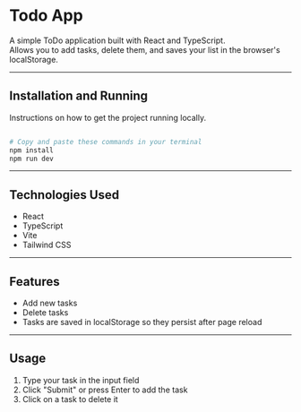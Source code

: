 # Todo App

A simple ToDo application built with React and TypeScript.  
Allows you to add tasks, delete them, and saves your list in the browser's localStorage.

---

## Installation and Running

Instructions on how to get the project running locally.

```bash

# Copy and paste these commands in your terminal
npm install
npm run dev
```
---

## Technologies Used

- React
- TypeScript
- Vite
- Tailwind CSS

---


## Features

- Add new tasks
- Delete tasks
- Tasks are saved in localStorage so they persist after page reload


---

## Usage

1. Type your task in the input field
2. Click "Submit" or press Enter to add the task
3. Click on a task to delete it